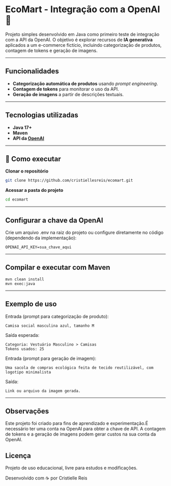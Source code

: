 # EcoMart - Integração com a OpenAI 🤖

Projeto simples desenvolvido em Java como primeiro teste de integração com a API da OpenAI. O objetivo é explorar recursos de **IA generativa** aplicados a um e-commerce fictício, incluindo categorização de produtos, contagem de tokens e geração de imagens.

---
## Funcionalidades
- **Categorização automática de produtos** usando *prompt engineering*.
- **Contagem de tokens** para monitorar o uso da API.
- **Geração de imagens** a partir de descrições textuais.

---
## Tecnologias utilizadas
- **Java 17+**
- **Maven**
- **API da [OpenAI](https://platform.openai.com/docs/overview)**
---

## 🚀 Como executar

**Clonar o repositório**
   
 ```bash
 git clone https://github.com/cristiellesreis/ecomart.git
 ```

**Acessar a pasta do projeto**

```bash
cd ecomart
```
---
## Configurar a chave da OpenAI

Crie um arquivo .env na raiz do projeto ou configure diretamente no código (dependendo da implementação):

```
OPENAI_API_KEY=sua_chave_aqui
```
---
## Compilar e executar com Maven

```
mvn clean install
mvn exec:java
```

---
## Exemplo de uso

Entrada (prompt para categorização de produto):

```
Camisa social masculina azul, tamanho M
```

Saída esperada:

```
Categoria: Vestuário Masculino > Camisas
Tokens usados: 25
```

Entrada (prompt para geração de imagem):

```
Uma sacola de compras ecológica feita de tecido reutilizável, com logotipo minimalista
```

Saída:

```
Link ou arquivo da imagem gerada.
```
---
## Observações

Este projeto foi criado para fins de aprendizado e experimentação.É necessário ter uma conta na OpenAI para obter a chave de API. A contagem de tokens e a geração de imagens podem gerar custos na sua conta da OpenAI.

## Licença
Projeto de uso educacional, livre para estudos e modificações.

Desenvolvido com ☕ por Cristielle Reis
